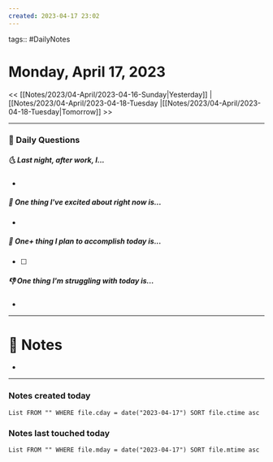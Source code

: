 ```yaml
---
created: 2023-04-17 23:02
---
```

tags:: #DailyNotes

# Monday, April 17, 2023

<< [[Notes/2023/04-April/2023-04-16-Sunday|Yesterday]] |[[Notes/2023/04-April/2023-04-18-Tuesday  |[[Notes/2023/04-April/2023-04-18-Tuesday|Tomorrow]] >>

---
### 📅 Daily Questions
##### 🌜 Last night, after work, I...
- 

##### 🙌 One thing I've excited about right now is...
- 

##### 🚀 One+ thing I plan to accomplish today is...
- [ ] 

##### 👎 One thing I'm struggling with today is...
- 

---
# 📝 Notes
- 

---
### Notes created today
```dataview
List FROM "" WHERE file.cday = date("2023-04-17") SORT file.ctime asc
```

### Notes last touched today
```dataview
List FROM "" WHERE file.mday = date("2023-04-17") SORT file.mtime asc
```